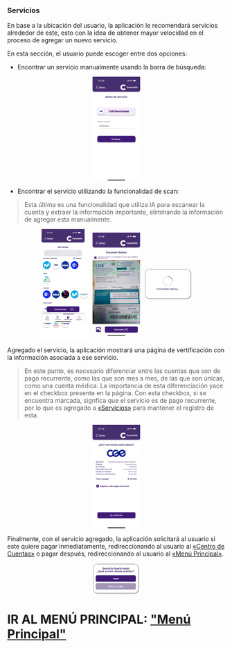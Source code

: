 ### Servicios  

En base a la ubicación del usuario, la aplicación le recomendará servicios alrededor de este, esto con la idea de obtener mayor velocidad en el proceso de agregar un nuevo servicio.

En esta sección, el usuario puede escoger entre dos opciones:

* Encontrar un servicio manualmente usando la barra de búsqueda:

<div style="display: flex; gap: 10px; justify-content: center; align-items: center; flex-wrap: wrap;">
   <img src="../Images/CuentasYA-29.png" alt="Wireframe 1" style="width: 22%; height: auto;">
</div>

* Encontrar el servicio utilizando la funcionalidad de scan:
> Esta última es una funcionalidad que utiliza IA para escanear la cuenta y extraer la información importante, eliminando la información de agregar esta manualmente.

<div style="display: flex; gap: 10px; justify-content: center; align-items: center; flex-wrap: wrap;">
  <img src="../Images/CuentasYA-23.png" alt="Wireframe 1" style="width: 22%; height: auto;">
  <img src="../Images/CuentasYA-24.png" alt="Wireframe 1" style="width: 22%; height: auto;">
  <img src="../Images/CuentasYA-25.png" alt="Wireframe 1" style="width: 22%; height: auto;">
</div>

Agregado el servicio, la aplicación mostrará una página de vertificación con la información asociada a ese servicio.
> En este punto, es necesario diferenciar entre las cuentas que son de pago recurrente, como las que son mes a mes, de las que son únicas, como una cuenta médica.
> La importancia de esta diferenciación yace en el checkbox presente en la página. Con esta checkbox, si se encuentra marcada, signfica que el servicio es de pago recurrente, por lo que es agregado a [«Servicios»](../Explanation-ES/06.Servicios.md) para mantener el registro de esta.

<div style="display: flex; gap: 10px; justify-content: center; align-items: center; flex-wrap: wrap;">
   <img src="../Images/CuentasYA-26.png" alt="Wireframe 1" style="width: 22%; height: auto;">
</div>

Finalmente, con el servicio agregado, la aplicación solicitará al usuario si este quiere pagar inmediatamente, redireccionando al usuario al [«Centro de Cuentas»](../Explanation-ES/08.Centro-Cuentas.md) o pagar después, redireccionando al usuario al [«Menú Principal»](../Explanation-ES/02.Menu.md).

<div style="display: flex; gap: 10px; justify-content: center; align-items: center; flex-wrap: wrap;">
   <img src="../Images/CuentasYA-31.png" alt="Wireframe 1" style="width: 22%; height: auto;">
</div>

# IR AL MENÚ PRINCIPAL: ["Menú Principal"](../Explanation-ES/02.Menu.md)
